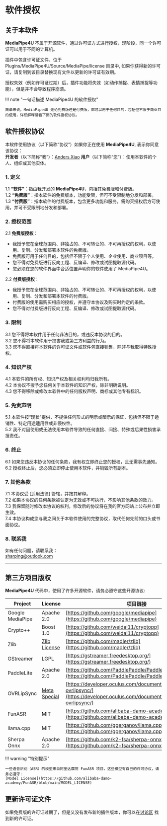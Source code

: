 # 软件授权

## 关于本软件

**MediaPipe4U** 不属于开源软件，通过许可证方式进行授权，现阶段，同一个许可证可以用于不同的计算机。   

插件中包含许可证文件，位于 Plugins/MediaPipe4U/Source/MediaPipe/license 目录中, 如果你获得新的许可证，请复制到该目录替换现有文件以更新的许可证有效期。    

授权失效（例如许可证过期）后，插件功能将失效（如动作捕捉、表情捕捉等功能），但是并不会导致程序崩溃。

!!! note "一句话描述 MediaPipe4U 的软件授权"   

    简单来说，MediaPipe4U 无论免费版还是付费版，都可以用于任何目的，包括但不限于商业目的使用，详细解释请看下面的软件授权协议。

## 软件授权协议

本软件使用协议（以下简称“协议”）如果你正在使用 **MediaPipe4U**, 表示你同意该协议：  
**开发者**（以下简称“我”）：[Anders Xiao](https://github.com/endink)
**用户**（以下简称“您”）：使用本软件的个人、组织或其他实体。

### 1. 定义

1.1 **“软件”**：指由我开发的 **MediaPipe4U**，包括其免费版和付费版。  
1.2 **“免费版”**：指本软件的免费版本，功能受限，但可不受限制地分发和部署。  
1.3 **“付费版”**：指本软件的付费版本，包含更多功能和服务，需购买授权后方可使用，并可不受限制地分发和部署。

### 2. 授权范围

2.1 **免费版授权**：  
   - 我授予您在全球范围内、非独占的、不可转让的、不可再授权的权利，以使用、复制、分发和部署本软件的免费版。  
   - 免费版可用于任何目的，包括但不限于个人使用、企业使用、商业项目等。  
   - 您不得对免费版进行反向工程、反编译、修改或试图提取源代码。   
   - 您必须在您的软件界面中合适位置声明你的软件使用了 MediaPipe4U。

2.2 **付费版授权**：  
   - 我授予您在全球范围内、非独占的、不可转让的、不可再授权的权利，以使用、复制、分发和部署本软件的付费版。  
   - 付费版的使用需购买相应的授权，并遵守本协议及购买时约定的条款。  
   - 您不得对付费版进行反向工程、反编译、修改或试图提取源代码。

### 3. 限制

3.1 您不得将本软件用于任何非法目的，或违反本协议的目的。  
3.2 您不得将本软件用于损害我或第三方利益的行为。  
3.3 您不得直接将本软件的许可证文件或软件包直接销售，除非与我取得特殊授权。

### 4. 知识产权

4.1 本软件的所有权、知识产权及相关权利均归我所有。  
4.2 本协议不授予您任何关于本软件的知识产权，除非明确说明。  
4.3 您不得移除或修改本软件中的任何版权声明、商标或其他专有标识。

### 5. 免责声明

5.1 本软件按“现状”提供，不提供任何形式的明示或暗示的保证，包括但不限于适销性、特定用途适用性或非侵权性。  
5.2 我不对因使用或无法使用本软件导致的任何直接、间接、特殊或后果性损害承担责任。

### 6. 终止

6.1 如果您违反本协议的任何条款，我有权立即终止您的授权，且无需事先通知。  
6.2 授权终止后，您必须立即停止使用本软件，并销毁所有副本。

### 7. 其他条款

7.1 本协议受 [适用法律] 管辖，并按其解释。  
7.2 如果本协议的任何条款被认定为无效或不可执行，不影响其他条款的效力。  
7.3 我保留随时修改本协议的权利，修改后的协议将在我的官方网站上公布并立即生效。  
7.4 本协议构成您与我之间关于本软件使用的完整协议，取代任何先前的口头或书面协议。

### 8. 联系我

如有任何问题，请联系我：     
sharping@outlook.com

---


## 第三方项目版权

**MediaPipe4U** 代码中，使用了许多开源软件，请务必遵守这些开源协议:  

| Project | License | 项目链接 |
|---------| --------| ---------|
| Google MediaPipe | Apache 2.0  | [https://github.com/google/mediapipe](https://github.com/google/mediapipe) |
| Crypto++ | Boost 1.0  | [https://github.com/weidai11/cryptopp](https://github.com/weidai11/cryptopp) |
| Zlib | [Zlib License](https://github.com/madler/zlib/blob/master/LICENSE)  | [https://github.com/madler/zlib](https://github.com/madler/zlib) |
| GStreamer | LGPL  | [https://gstreamer.freedesktop.org/](https://gstreamer.freedesktop.org/) |
| PaddleLite | Apache 2.0  | [https://github.com/PaddlePaddle/Paddle-Lite](https://github.com/PaddlePaddle/Paddle-Lite) |
| OVRLipSync | [Meta Special](https://developer.oculus.com/licenses/oculussdk/) | [https://developer.oculus.com/documentation/unreal/audio-ovrlipsync/](https://developer.oculus.com/documentation/unreal/audio-ovrlipsync/) |
| FunASR | MIT | [https://github.com/alibaba-damo-academy/FunASR](https://github.com/alibaba-damo-academy/FunASR) |
| llama.cpp | MIT | [https://github.com/ggerganov/llama.cpp](https://github.com/ggerganov/llama.cpp) |
| Sherpa Onnx | Apache 2.0 | [https://github.com/k2-fsa/sherpa-onnx](https://github.com/k2-fsa/sherpa-onnx) |



!!! warning "特别提示"

    一些语音识别（ASR）的模型来自阿里达摩院 FunASR 项目，这些模型有自己的许可协议，请务必遵守：    
    [Model License](https://github.com/alibaba-damo-academy/FunASR/blob/main/MODEL_LICENSE)

## 更新许可证文件   

如果免费版的许可证过期了，但是又没有发布新的插件版本，你可以在[讨论区](https://github.com/endink/Mediapipe4u-plugin/discussions/82) 找到新的许可证。


